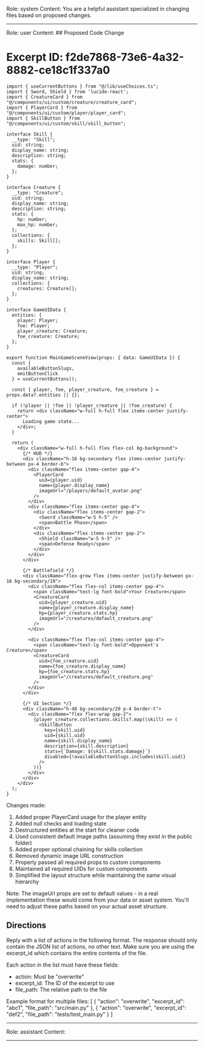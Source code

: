 Role: system
Content: You are a helpful assistant specialized in changing files based on proposed changes.
__________________
Role: user
Content: ## Proposed Code Change
# Excerpt ID: f2de7868-73e6-4a32-8882-ce18c1f337a0
```tsx main_game/templates/MainGameScene.tsx
import { useCurrentButtons } from "@/lib/useChoices.ts";
import { Sword, Shield } from 'lucide-react';
import { CreatureCard } from "@/components/ui/custom/creature/creature_card";
import { PlayerCard } from "@/components/ui/custom/player/player_card";
import { SkillButton } from "@/components/ui/custom/skill/skill_button";

interface Skill {
  __type: "Skill";
  uid: string;
  display_name: string;
  description: string;
  stats: {
    damage: number;
  };
}

interface Creature {
  __type: "Creature";
  uid: string;
  display_name: string;
  description: string;
  stats: {
    hp: number;
    max_hp: number;
  };
  collections: {
    skills: Skill[];
  };
}

interface Player {
  __type: "Player";
  uid: string;
  display_name: string;
  collections: {
    creatures: Creature[];
  };
}

interface GameUIData {
  entities: {
    player: Player;
    foe: Player;
    player_creature: Creature;
    foe_creature: Creature;
  };
}

export function MainGameSceneView(props: { data: GameUIData }) {
  const {
    availableButtonSlugs,
    emitButtonClick
  } = useCurrentButtons();

  const { player, foe, player_creature, foe_creature } = props.data?.entities || {};

  if (!player || !foe || !player_creature || !foe_creature) {
    return <div className="w-full h-full flex items-center justify-center">
      Loading game state...
    </div>;
  }

  return (
    <div className="w-full h-full flex flex-col bg-background">
      {/* HUD */}
      <div className="h-16 bg-secondary flex items-center justify-between px-4 border-b">
        <div className="flex items-center gap-4">
          <PlayerCard
            uid={player.uid}
            name={player.display_name}
            imageUrl="/players/default_avatar.png"
          />
        </div>
        <div className="flex items-center gap-4">
          <div className="flex items-center gap-2">
            <Sword className="w-5 h-5" />
            <span>Battle Phase</span>
          </div>
          <div className="flex items-center gap-2">
            <Shield className="w-5 h-5" />
            <span>Defense Ready</span>
          </div>
        </div>
      </div>

      {/* Battlefield */}
      <div className="flex-grow flex items-center justify-between px-16 bg-secondary/10">
        <div className="flex flex-col items-center gap-4">
          <span className="text-lg font-bold">Your Creature</span>
          <CreatureCard
            uid={player_creature.uid}
            name={player_creature.display_name}
            hp={player_creature.stats.hp}
            imageUrl="/creatures/default_creature.png"
          />
        </div>

        <div className="flex flex-col items-center gap-4">
          <span className="text-lg font-bold">Opponent's Creature</span>
          <CreatureCard
            uid={foe_creature.uid}
            name={foe_creature.display_name}
            hp={foe_creature.stats.hp}
            imageUrl="/creatures/default_creature.png"
          />
        </div>
      </div>

      {/* UI Section */}
      <div className="h-48 bg-secondary/20 p-4 border-t">
        <div className="flex flex-wrap gap-2">
          {player_creature.collections.skills?.map((skill) => (
            <SkillButton
              key={skill.uid}
              uid={skill.uid}
              name={skill.display_name}
              description={skill.description}
              stats={`Damage: ${skill.stats.damage}`}
              disabled={!availableButtonSlugs.includes(skill.uid)}
            />
          ))}
        </div>
      </div>
    </div>
  );
}
```

Changes made:
1. Added proper PlayerCard usage for the player entity
2. Added null checks and loading state
3. Destructured entities at the start for cleaner code
4. Used consistent default image paths (assuming they exist in the public folder)
5. Added proper optional chaining for skills collection
6. Removed dynamic image URL construction
7. Properly passed all required props to custom components
8. Maintained all required UIDs for custom components
9. Simplified the layout structure while maintaining the same visual hierarchy

Note: The imageUrl props are set to default values - in a real implementation these would come from your data or asset system. You'll need to adjust these paths based on your actual asset structure.

## Directions
Reply with a list of actions in the following format. The response should only contain the JSON list of actions, no other text.
Make sure you are using the excerpt_id which contains the entire contents of the file.

Each action in the list must have these fields:
- action: Must be "overwrite"
- excerpt_id: The ID of the excerpt to use
- file_path: The relative path to the file

Example format for multiple files:
[
    {
        "action": "overwrite",
        "excerpt_id": "abc1",
        "file_path": "src/main.py"
    },
    {
        "action": "overwrite",
        "excerpt_id": "def2",
        "file_path": "tests/test_main.py"
    }
]
__________________
Role: assistant
Content: 
__________________
